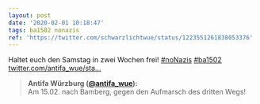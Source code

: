 ```yaml
---
layout: post
date: '2020-02-01 10:18:47'
tags: ba1502 nonazis
ref: 'https://twitter.com/schwarzlichtwue/status/1223551261838053376'
---
```

Haltet euch den Samstag in zwei Wochen frei! [#noNazis](/t/nonazis) [#ba1502](/t/ba1502) [twitter.com/antifa_wue/sta…](https://twitter.com/antifa_wue/status/1223550978554769408)
> <b>Antifa Würzburg ([@antifa_wue](https://twitter.com/antifa_wue)):</b>  
>Am 15.02. nach Bamberg, gegen den Aufmarsch des dritten Wegs!   

